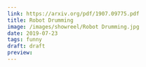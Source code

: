 ```yaml
---
link: https://arxiv.org/pdf/1907.09775.pdf
title: Robot Drumming
image: /images/showreel/Robot Drumming.jpg
date: 2019-07-23
tags: funny
draft: draft
preview:
---
```



